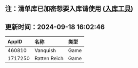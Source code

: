 ## 注：清单库已加密想要入库请使用 ([入库工具](https://github.com/BlankTMing/ManifestAutoUpdate/releases))

## 更新时间：2024-09-18 16:02:46
| AppID | 名称 | 类型  |
| :-------------------- | :----------------------------- | :----------- |
| 460810 | Vanquish| Game |
| 1717250 | Ratten Reich| Game |
